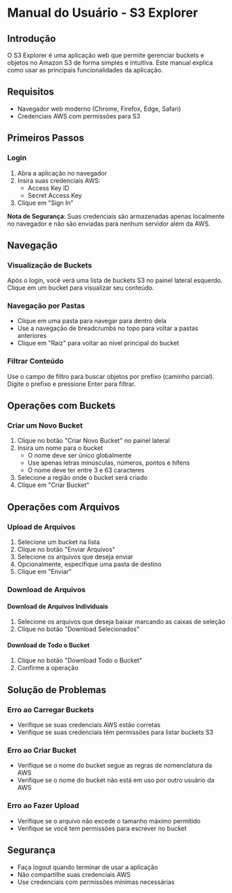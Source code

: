 # Manual do Usuário - S3 Explorer

## Introdução

O S3 Explorer é uma aplicação web que permite gerenciar buckets e objetos no Amazon S3 de forma simples e intuitiva. Este manual explica como usar as principais funcionalidades da aplicação.

## Requisitos

- Navegador web moderno (Chrome, Firefox, Edge, Safari)
- Credenciais AWS com permissões para S3

## Primeiros Passos

### Login

1. Abra a aplicação no navegador
2. Insira suas credenciais AWS:
   - Access Key ID
   - Secret Access Key
3. Clique em "Sign In"

**Nota de Segurança**: Suas credenciais são armazenadas apenas localmente no navegador e não são enviadas para nenhum servidor além da AWS.

## Navegação

### Visualização de Buckets

Após o login, você verá uma lista de buckets S3 no painel lateral esquerdo. Clique em um bucket para visualizar seu conteúdo.

### Navegação por Pastas

- Clique em uma pasta para navegar para dentro dela
- Use a navegação de breadcrumbs no topo para voltar a pastas anteriores
- Clique em "Raiz" para voltar ao nível principal do bucket

### Filtrar Conteúdo

Use o campo de filtro para buscar objetos por prefixo (caminho parcial). Digite o prefixo e pressione Enter para filtrar.

## Operações com Buckets

### Criar um Novo Bucket

1. Clique no botão "Criar Novo Bucket" no painel lateral
2. Insira um nome para o bucket
   - O nome deve ser único globalmente
   - Use apenas letras minúsculas, números, pontos e hífens
   - O nome deve ter entre 3 e 63 caracteres
3. Selecione a região onde o bucket será criado
4. Clique em "Criar Bucket"

## Operações com Arquivos

### Upload de Arquivos

1. Selecione um bucket na lista
2. Clique no botão "Enviar Arquivos"
3. Selecione os arquivos que deseja enviar
4. Opcionalmente, especifique uma pasta de destino
5. Clique em "Enviar"

### Download de Arquivos

#### Download de Arquivos Individuais

1. Selecione os arquivos que deseja baixar marcando as caixas de seleção
2. Clique no botão "Download Selecionados"

#### Download de Todo o Bucket

1. Clique no botão "Download Todo o Bucket"
2. Confirme a operação

## Solução de Problemas

### Erro ao Carregar Buckets

- Verifique se suas credenciais AWS estão corretas
- Verifique se suas credenciais têm permissões para listar buckets S3

### Erro ao Criar Bucket

- Verifique se o nome do bucket segue as regras de nomenclatura da AWS
- Verifique se o nome do bucket não está em uso por outro usuário da AWS

### Erro ao Fazer Upload

- Verifique se o arquivo não excede o tamanho máximo permitido
- Verifique se você tem permissões para escrever no bucket

## Segurança

- Faça logout quando terminar de usar a aplicação
- Não compartilhe suas credenciais AWS
- Use credenciais com permissões mínimas necessárias
